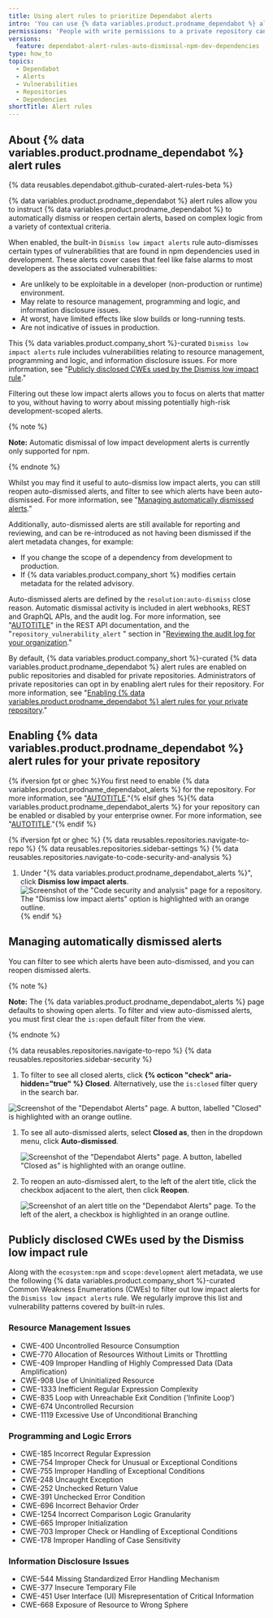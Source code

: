 ```yaml
---
title: Using alert rules to prioritize Dependabot alerts
intro: 'You can use {% data variables.product.prodname_dependabot %} alert rules to filter out false positive alerts or alerts you''re not interested in.'
permissions: 'People with write permissions to a private repository can enable or disable {% data variables.product.prodname_dependabot %} alert rules for the repository.'
versions:
  feature: dependabot-alert-rules-auto-dismissal-npm-dev-dependencies
type: how_to
topics:
  - Dependabot
  - Alerts
  - Vulnerabilities
  - Repositories
  - Dependencies
shortTitle: Alert rules
---
```


## About {% data variables.product.prodname_dependabot %} alert rules
<!-- will need to review this procedural section for GHES -->

{% data reusables.dependabot.github-curated-alert-rules-beta %}

{% data variables.product.prodname_dependabot %} alert rules allow you to instruct {% data variables.product.prodname_dependabot %} to automatically dismiss or reopen certain alerts, based on complex logic from a variety of contextual criteria.

When enabled, the built-in `Dismiss low impact alerts` rule auto-dismisses certain types of vulnerabilities that are found in npm dependencies used in development. These alerts cover cases that feel like false alarms to most developers as the associated vulnerabilities:
- Are unlikely to be exploitable in a developer (non-production or runtime) environment.
- May relate to resource management, programming and logic, and information disclosure issues.
- At worst, have limited effects like slow builds or long-running tests.
- Are not indicative of issues in production.

This {% data variables.product.company_short %}-curated `Dismiss low impact alerts` rule includes vulnerabilities relating to resource management, programming and logic, and information disclosure issues. For more information, see "[Publicly disclosed CWEs used by the Dismiss low impact rule](#publicly-disclosed-cwes-used-by-the-dismiss-low-impact-rule)."

Filtering out these low impact alerts allows you to focus on alerts that matter to you, without having to worry about missing potentially high-risk development-scoped alerts.

{% note %}

**Note:** Automatic dismissal of low impact development alerts is currently only supported for npm.

{% endnote %}

Whilst you may find it useful to auto-dismiss low impact alerts, you can still reopen auto-dismissed alerts, and filter to see which alerts have been auto-dismissed. For more information, see "[Managing automatically dismissed alerts](#managing-automatically-dismissed-alerts)."

Additionally, auto-dismissed alerts are still available for reporting and reviewing, and can be re-introduced as not having been dismissed if the alert metadata changes, for example:
- If you change the scope of a dependency from development to production.
- If {% data variables.product.company_short %} modifies certain metadata for the related advisory.

Auto-dismissed alerts are defined by the `resolution:auto-dismiss` close reason. Automatic dismissal activity is included in alert webhooks, REST and GraphQL APIs, and the audit log. For more information, see "[AUTOTITLE](/rest/dependabot/alerts)" in the REST API documentation, and the "`repository_vulnerability_alert` " section in "[Reviewing the audit log for your organization](/organizations/keeping-your-organization-secure/managing-security-settings-for-your-organization/reviewing-the-audit-log-for-your-organization#repository_vulnerability_alert-category-actions)."

By default, {% data variables.product.company_short %}-curated {% data variables.product.prodname_dependabot %} alert rules are enabled on public repositories and disabled for private repositories. Administrators of private repositories can opt in by enabling alert rules for their repository. For more information, see "[Enabling {% data variables.product.prodname_dependabot %} alert rules for your private repository](#enabling-dependabot-alert-rules-for-your-private-repository)."

## Enabling {% data variables.product.prodname_dependabot %} alert rules for your private repository

{% ifversion fpt or ghec %}You first need to enable {% data variables.product.prodname_dependabot_alerts %} for the repository. For more information, see "[AUTOTITLE](/code-security/dependabot/dependabot-alerts/configuring-dependabot-alerts#managing-dependabot-alerts-for-your-repository)."{% elsif ghes %}{% data variables.product.prodname_dependabot_alerts %} for your repository can be enabled or disabled by your enterprise owner. For more information, see "[AUTOTITLE](/admin/configuration/configuring-github-connect/enabling-dependabot-for-your-enterprise)."{% endif %}

{% ifversion fpt or ghec %}
{% data reusables.repositories.navigate-to-repo %}
{% data reusables.repositories.sidebar-settings %}
{% data reusables.repositories.navigate-to-code-security-and-analysis %}
1. Under "{% data variables.product.prodname_dependabot_alerts %}", click **Dismiss low impact alerts**.
   ![Screenshot of the "Code security and analysis" page for a repository. The "Dismiss low impact alerts" option is highlighted with an orange outline.](/assets/images/help/repository/enable-autodismissal-low-impact-dependabot-alerts.png)
{% endif %}

## Managing automatically dismissed alerts
<!-- will need to review this procedural section for GHES -->

You can filter to see which alerts have been auto-dismissed, and you can reopen dismissed alerts.

{% note %}

**Note:** The {% data variables.product.prodname_dependabot_alerts %} page defaults to showing open alerts. To filter and view auto-dismissed alerts, you must first clear the `is:open` default filter from the view.

{% endnote %}

{% data reusables.repositories.navigate-to-repo %}
{% data reusables.repositories.sidebar-security %}
1. To filter to see all closed alerts, click **{% octicon "check" aria-hidden="true" %} Closed**. Alternatively, use the `is:closed` filter query in the search bar.

  ![Screenshot of the "Dependabot Alerts" page. A button, labelled "Closed" is highlighted with an orange outline.](/assets/images/help/repository/dependabot-alerts-closed-tab.png)

1. To see all auto-dismissed alerts, select **Closed as**, then in the dropdown menu, click **Auto-dismissed**.

   ![Screenshot of the "Dependabot Alerts" page. A button, labelled "Closed as" is highlighted with an orange outline.](/assets/images/help/repository/dependabot-alerts-closed-as.png)

1. To reopen an auto-dismissed alert, to the left of the alert title, click the checkbox adjacent to the alert, then click **Reopen**.

   ![Screenshot of an alert title on the "Dependabot Alerts" page. To the left of the alert, a checkbox is highlighted in an orange outline.](/assets/images/help/repository/dependabot-reopen-closed-alert.png)

## Publicly disclosed CWEs used by the Dismiss low impact rule

Along with the `ecosystem:npm` and `scope:development` alert metadata, we use the following {% data variables.product.company_short %}-curated Common Weakness Enumerations (CWEs) to filter out low impact alerts for the `Dismiss low impact alerts` rule. We regularly improve this list and vulnerability patterns covered by built-in rules.

### Resource Management Issues
- CWE-400 Uncontrolled Resource Consumption
- CWE-770 Allocation of Resources Without Limits or Throttling
- CWE-409 Improper Handling of Highly Compressed Data (Data Amplification)
- CWE-908 Use of Uninitialized Resource
- CWE-1333 Inefficient Regular Expression Complexity
- CWE-835 Loop with Unreachable Exit Condition ('Infinite Loop')
- CWE-674 Uncontrolled Recursion
- CWE-1119 Excessive Use of Unconditional Branching

### Programming and Logic Errors
- CWE-185 Incorrect Regular Expression
- CWE-754 Improper Check for Unusual or Exceptional Conditions
- CWE-755 Improper Handling of Exceptional Conditions
- CWE-248 Uncaught Exception
- CWE-252 Unchecked Return Value
- CWE-391 Unchecked Error Condition
- CWE-696 Incorrect Behavior Order
- CWE-1254 Incorrect Comparison Logic Granularity
- CWE-665 Improper Initialization
- CWE-703 Improper Check or Handling of Exceptional Conditions
- CWE-178 Improper Handling of Case Sensitivity

### Information Disclosure Issues
- CWE-544 Missing Standardized Error Handling Mechanism
- CWE-377 Insecure Temporary File
- CWE-451 User Interface (UI) Misrepresentation of Critical Information
- CWE-668 Exposure of Resource to Wrong Sphere
